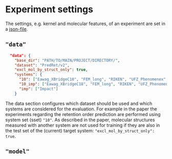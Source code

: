 # Experiment settings

The settings, e.g. kernel and molecular features, of an experiment are set in a 
[json-file](https://en.wikipedia.org/wiki/JSON).

## ```"data"```

```json
  "data": {
    "base_dir": "PATH/TO/MAIN/PROJECT/DIRECTORY/",
    "dataset": "PredRet/v2",
    "excl_mol_by_struct_only": true,
    "systems": {
      "10": ["Eawag_XBridgeC18", "FEM_long", "RIKEN", "UFZ_Phenomenex", "LIFE_old"],
      "10_imp": ["Eawag_XBridgeC18", "FEM_long", "RIKEN", "UFZ_Phenomenex", "LIFE_old", "Impact"],
      "imp": ["Impact"]
    }
```

The data section configures which dataset should be used and which systems are
considered for the evaluation. For example in the paper the experiments regarding
the retention order prediction are performed using system set (sset) ```"10"```. 
As described in the paper, molecular structures measured with another system are
not used for training if they are also in the test set of the (current) target
system: ```"excl_mol_by_struct_only": true```. 

## ```"model"```